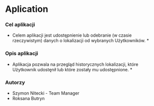 # Aplication #
### Cel aplikacji ###
* Celem aplikacji jest udostępnienie lub odebranie (w czasie rzeczywistym) danych o lokalizacji od wybranych Użytkowników. *  
### Opis aplikacji ###
*  Aplikacja pozwala na przegląd historycznych lokalizacji, które Użytkownik udostęnił lub które zostały mu udostępnione. *
### Autorzy ###

* Szymon Nitecki - Team Manager 
* Roksana Butryn
